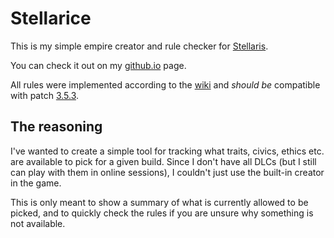 # Stellarice

This is my simple empire creator and rule checker for
[Stellaris](https://www.paradoxinteractive.com/games/stellaris).

You can check it out on my [github.io](https://grzegorz-chojnacki.github.io/stellarice)
page.

All rules were implemented according to the [wiki](https://stellaris.paradoxwikis.com/)
and *should be* compatible with patch [3.5.3](https://stellaris.paradoxwikis.com/Patches).


## The reasoning

I've wanted to create a simple tool for tracking what traits, civics, ethics etc.
are available to pick for a given build.
Since I don't have all DLCs (but I still can play with them in online sessions),
I couldn't just use the built-in creator in the game.

This is only meant to show a summary of what is currently allowed to be picked,
and to quickly check the rules if you are unsure why something is not available.

